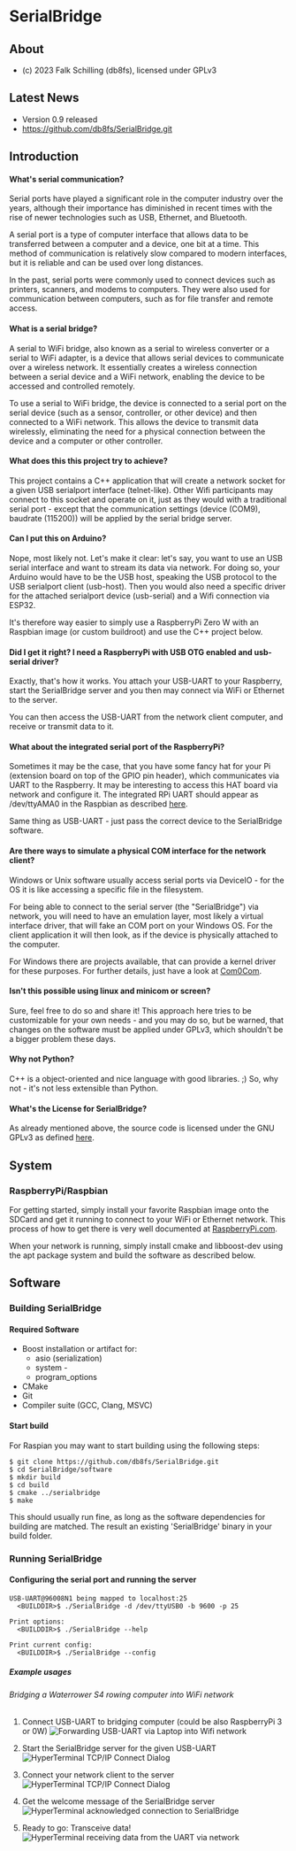 # SerialBridge

## About
- (c) 2023 Falk Schilling (db8fs), licensed under GPLv3

## Latest News
- Version 0.9 released
- https://github.com/db8fs/SerialBridge.git

## Introduction

#### What's serial communication?

Serial ports have played a significant role in the computer industry over the
years, although their importance has diminished in recent times with the rise of
newer technologies such as USB, Ethernet, and Bluetooth.

A serial port is a type of computer interface that allows data to be transferred
between a computer and a device, one bit at a time. This method of communication
is relatively slow compared to modern interfaces, but it is reliable and can be
used over long distances.

In the past, serial ports were commonly used to connect devices such as
printers, scanners, and modems to computers. They were also used for
communication between computers, such as for file transfer and remote access.

#### What is a serial bridge?

A serial to WiFi bridge, also known as a serial to wireless converter or a
serial to WiFi adapter, is a device that allows serial devices to communicate
over a wireless network. It essentially creates a wireless connection between a
serial device and a WiFi network, enabling the device to be accessed and
controlled remotely.

To use a serial to WiFi bridge, the device is connected to a serial port on the
serial device (such as a sensor, controller, or other device) and then connected
to a WiFi network. This allows the device to transmit data wirelessly,
eliminating the need for a physical connection between the device and a computer
or other controller.

#### What does this this project try to achieve?

This project contains a C++ application that will create a network socket for a
given USB serialport interface (telnet-like). Other Wifi participants may
connect to this socket and operate on it, just as they would with a traditional
serial port - except that the communication settings (device (COM9), baudrate
(115200)) will be applied by
the serial bridge server.

 #### Can I put this on Arduino?

Nope, most likely not. Let's make it clear: let's say, you want to use an USB
serial interface and want to stream its data via network. For doing so, your
Arduino would have to be the USB host, speaking the USB protocol to the USB
serialport client (usb-host). Then you would also need a specific driver for the
attached serialport device (usb-serial) and a Wifi connection via ESP32.

It's therefore way easier to simply use a RaspberryPi Zero W with an Raspbian
image (or custom buildroot) and use the C++ project below.

#### Did I get it right? I need a RaspberryPi with USB OTG enabled and usb-serial driver?

Exactly, that's how it works. You attach your USB-UART to your Raspberry, start
the SerialBridge server and you then may connect via WiFi or Ethernet to the
server.

You can then access the USB-UART from the network client computer, and receive
or transmit data to it.


#### What about the integrated serial port of the RaspberryPi?

Sometimes it may be the case, that you have some fancy hat for your Pi
(extension board on top of the GPIO pin header), which communicates via UART to
the Raspberry. It may be interesting to access this HAT board via network and
configure it. The integrated RPi UART should appear as /dev/ttyAMA0 in the
Raspbian as described [here](https://pinout.xyz/pinout/uart).


Same thing as USB-UART - just pass the correct device to the SerialBridge software. 


#### Are there ways to simulate a physical COM interface for the network client?

Windows or Unix software usually access serial ports via DeviceIO - for the OS
it is like accessing a specific file in the filesystem.

For being able to connect to the serial server (the "SerialBridge") via network,
you will need to have an emulation layer, most likely a virtual interface driver, 
that will fake an COM port on your Windows OS. For the client application it will 
then look, as if the device is physically attached to the computer.

For Windows there are projects available, that can provide a kernel driver for
these purposes. For further details, just have a look at
[Com0Com](https://com0com.sourceforge.net/).

#### Isn't this possible using linux and minicom or screen?

Sure, feel free to do so and share it! This approach here tries to be customizable for 
your own needs - and you may do so, but be warned, that changes on the software must 
be applied under GPLv3, which shouldn't be a bigger problem these days.


#### Why not Python?

C++ is a object-oriented and nice language with good libraries. ;)
So, why not - it's not less extensible than Python.


#### What's the License for SerialBridge?

As already mentioned above, the source code is licensed under the GNU GPLv3 as
defined [here](https://www.gnu.org/licenses/gpl-3.0.html).


## System

### RaspberryPi/Raspbian

For getting started, simply install your favorite Raspbian image onto the SDCard
and get it running to connect to your WiFi or Ethernet network. This process of
how to get there is very well documented at
[RaspberryPi.com](https://www.raspberrypi.com/documentation/computers/getting-started.html#setting-up-your-raspberry-pi).

When your network is running, simply install cmake and libboost-dev using the
apt package system and build the software as described below.


## Software

### Building SerialBridge

#### Required Software 
- Boost installation or artifact for: 
	- asio (serialization)
	- system -
	- program_options 
- CMake 
- Git
- Compiler suite (GCC, Clang, MSVC)


#### Start build

For Raspian you may want to start building using the following steps:

	$ git clone https://github.com/db8fs/SerialBridge.git
	$ cd SerialBridge/software 
	$ mkdir build 
	$ cd build 
	$ cmake ../serialbridge
	$ make

This should usually run fine, as long as the software dependencies for building are matched. 
The result an existing 'SerialBridge' binary in your build folder.

### Running SerialBridge

#### Configuring the serial port and running the server

	USB-UART@96008N1 being mapped to localhost:25 
	  <BUILDDIR>$ ./SerialBridge -d /dev/ttyUSB0 -b 9600 -p 25

	Print options: 
	  <BUILDDIR>$ ./SerialBridge --help

	Print current config: 
	  <BUILDDIR>$ ./SerialBridge --config


##### Example usages

###### Bridging a Waterrower S4 rowing computer into WiFi network

1. Connect USB-UART to bridging computer (could be also RaspberryPi 3 or 0W)
![Forwarding USB-UART via Laptop into Wifi network](/doc/tutorial/usage.jpg)

2. Start the SerialBridge server for the given USB-UART ![HyperTerminal TCP/IP
Connect Dialog](/doc/tutorial/server-start.jpg)

3. Connect your network client to the server ![HyperTerminal TCP/IP Connect
Dialog](/doc/tutorial/hypertrm-connect-dlg.png)

4. Get the welcome message of the SerialBridge server ![HyperTerminal
acknowledged connection to SerialBridge](/doc/tutorial/hypertrm-connected.png)

5. Ready to go: Transceive data! ![HyperTerminal receiving data from the UART
via network](/doc/tutorial/hypertrm-receiving-data.png)
